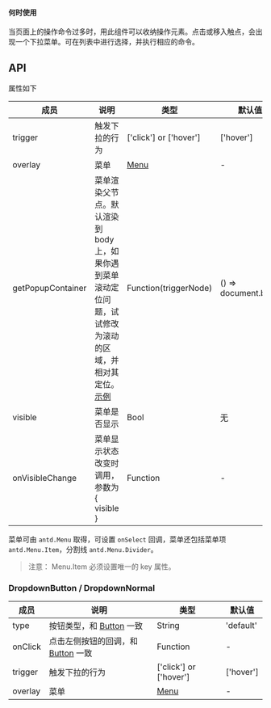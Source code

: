 
#### **何时使用**

当页面上的操作命令过多时，用此组件可以收纳操作元素。点击或移入触点，会出现一个下拉菜单。可在列表中进行选择，并执行相应的命令。

## API

属性如下

| 成员        | 说明             | 类型               | 默认值       |
|-------------|------------------|--------------------|--------------|
| trigger     | 触发下拉的行为   | ['click'] or ['hover'] | ['hover']        |
| overlay     | 菜单         | [Menu](/components/menu) | -     |
| getPopupContainer | 菜单渲染父节点。默认渲染到 body 上，如果你遇到菜单滚动定位问题，试试修改为滚动的区域，并相对其定位。[示例](http://codepen.io/anon/pen/xVBOVQ?editors=001) | Function(triggerNode) | () => document.body |
| visible     | 菜单是否显示 | Bool   | 无           |
| onVisibleChange  | 菜单显示状态改变时调用，参数为 { visible } | Function | - |

菜单可由 `antd.Menu` 取得，可设置 `onSelect` 回调，菜单还包括菜单项 `antd.Menu.Item`，分割线 `antd.Menu.Divider`。

> 注意： Menu.Item 必须设置唯一的 key 属性。

### DropdownButton / DropdownNormal

| 成员        | 说明             | 类型               | 默认值       |
|-------------|------------------|--------------------|--------------|
| type        | 按钮类型，和 [Button](/components/button/) 一致 | String | 'default' |
| onClick     | 点击左侧按钮的回调，和 [Button](/components/button/) 一致 | Function   | - |
| trigger     | 触发下拉的行为   | ['click'] or ['hover'] | ['hover']        |
| overlay     | 菜单         | [Menu](/components/menu/) | -     |
